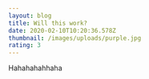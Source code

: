 ```yaml
---
layout: blog
title: Will this work?
date: 2020-02-10T10:20:36.578Z
thumbnail: /images/uploads/purple.jpg
rating: 3
---
```

Hahahahahhaha
